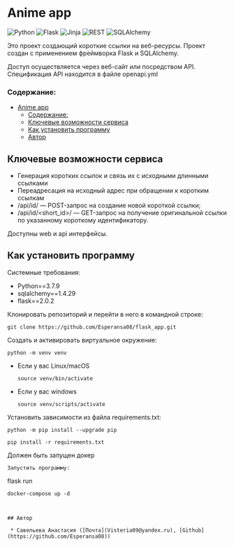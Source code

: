 # Anime app
![Python](https://img.shields.io/badge/python-3670A0?style=flat&logo=python&logoColor=ffdd54)
![Flask](https://img.shields.io/badge/flask-%23000.svg?style=flat&logo=flask&logoColor=white)
![Jinja](https://img.shields.io/badge/jinja-white.svg?style=flat&logo=jinja&logoColor=black)
![REST](https://img.shields.io/badge/-REST-464646?style=flat&logo=REST&logoColor=black)
![SQLAlchemy](https://img.shields.io/badge/-SQLAlchemy-464646?style=flat&logo=SQLAlchemy&logoColor=ffffff&color=043A6B)

Это проект создающий короткие ссылки на веб-ресурcы.
Проект создан с применением фреймворка Flask и SQLAlchemy.

Доступ осуществляется через веб-сайт или посредством API.
Спецификация API находится в файле openapi.yml

### Содержание: 
- [Anime app](#anime-app)
    - [Содержание:](#содержание)
  - [Ключевые возможности сервиса](#ключевые-возможности-сервиса)
  - [Как установить программу](#как-установить-программу)
  - [Автор](#автор)

## Ключевые возможности сервиса
- Генерация коротких ссылок и связь их с исходными длинными ссылками
- Переадресация на исходный адрес при обращении к коротким ссылкам
- /api/id/ — POST-запрос на создание новой короткой ссылки;
- /api/id/<short_id>/ — GET-запрос на получение оригинальной ссылки по указанному короткому идентификатору.

Доступны web и api интерфейсы.

## Как установить программу

Системные требования:

- Python==3.7.9
- sqlalchemy==1.4.29
- flask==2.0.2

Клонировать репозиторий и перейти в него в командной строке:

```
git clone https://github.com/Esperansa08/flask_app.git

```

Cоздать и активировать виртуальное окружение:

```
python -m venv venv
```

* Если у вас Linux/macOS

    ```
    source venv/bin/activate
    ```

* Если у вас windows

    ```
    source venv/scripts/activate
    ```

Установить зависимости из файла requirements.txt:

```
python -m pip install --upgrade pip
```

```
pip install -r requirements.txt
```
Должен быть запущен докер
```
Запустить программу:

```
flask run
```
docker-compose up -d



## Автор 

 * Савельева Анастасия ([Почта](Visteria09@yandex.ru), [Github](https://github.com/Esperansa08)) 